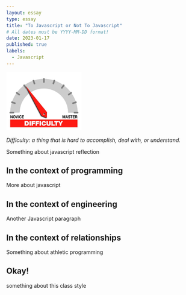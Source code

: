 ```yaml
---
layout: essay
type: essay
title: "To Javascript or Not To Javascript"
# All dates must be YYYY-MM-DD format!
date: 2023-01-17
published: true
labels:
  - Javascript
---
```


<img width="200px" class="rounded float-start pe-4" src="../img/difficulty/degree_difficulty.jpg">

*Difficulty: a thing that is hard to accomplish, deal with, or understand.*

Something about javascript reflection

## In the context of programming

More about javascript

## In the context of engineering

Another Javascript paragraph

## In the context of relationships

Something about athletic programming

## Okay!

something about this class style
